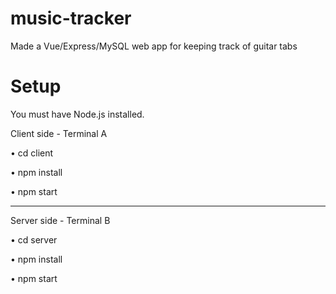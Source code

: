 # music-tracker
Made a Vue/Express/MySQL web app for keeping track of guitar tabs

# Setup
You must have Node.js installed.

Client side - Terminal A


• cd client

• npm install

• npm start

---
Server side - Terminal B


• cd server

• npm install

• npm start
